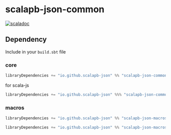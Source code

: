 # scalapb-json-common
[![scaladoc](https://javadoc.io/badge2/io.github.scalapb-json/scalapb-json-common_3/javadoc.svg)](https://javadoc.io/doc/io.github.scalapb-json/scalapb-json-common_3/latest/api/scalapb_json.html)

## Dependency

Include in your `build.sbt` file

### core

```scala
libraryDependencies += "io.github.scalapb-json" %% "scalapb-json-common" % "0.10.0"
```

for scala-js

```scala
libraryDependencies += "io.github.scalapb-json" %%% "scalapb-json-common" % "0.10.0"
```

### macros

```scala
libraryDependencies += "io.github.scalapb-json" %% "scalapb-json-macros" % "0.10.0"
```

```scala
libraryDependencies += "io.github.scalapb-json" %% "scalapb-json-macros-java" % "0.10.0"
```
